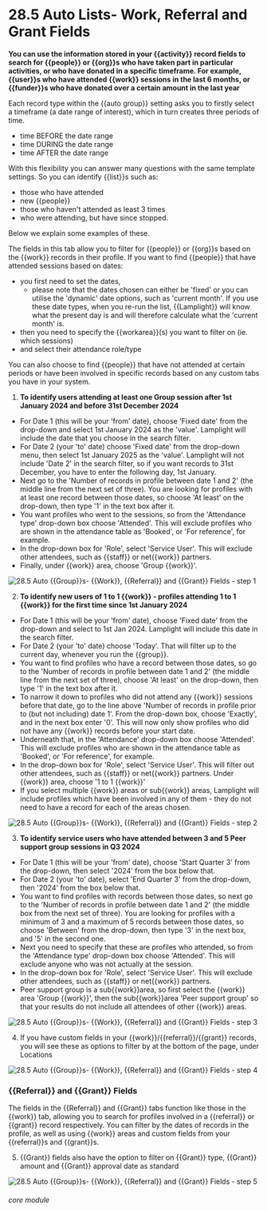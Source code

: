# 28.5 Auto Lists- Work, Referral and Grant Fields

**You can use the information stored in your {{activity}} record fields to search for {{people}} or {{org}}s who have taken part in particular activities, or who have donated in a specific timeframe. For example, {{user}}s who have attended {{work}} sessions in the last 6 months, or {{funder}}s who have donated over a certain amount in the last year**

Each record type within the {{auto group}} setting asks you to firstly select a timeframe (a date range of interest), which in turn creates three periods of time.
- time BEFORE the date range
- time DURING the date range
- time AFTER the date range

With this flexibility you can answer many questions with the same template settings. So you can identify {{list}}s such as:
- those who have attended
- new {{people}}
- those who haven't attended as least 3 times
- who were attending, but have since stopped.

Below we explain some examples of these.

The fields in this tab allow you to filter for {{people}} or {{org}}s based on the {{work}} records in their profile. 
If you want to find {{people}} that have attended sessions based on dates:
- you first need to set the dates,
  - please note that the dates chosen can either be 'fixed' or you can utilise the 'dynamic' date options, such as 'current month'. If you use these date types, when you re-run the list, {{Lamplight}} will know what the present day is and will therefore calculate what the 'current month' is.
- then you need to specify the {{workarea}}(s) you want to filter on (ie. which sessions)
- and select their attendance role/type

You can also choose to find {{people}} that have not attended at certain periods or have been involved in specific records based on any custom tabs you have in your system.

1. **To identify users attending at least one Group session after 1st January 2024 and before 31st December 2024**
- For Date 1 (this will be your &#039;from&#039; date), choose &#039;Fixed date&#039; from the drop-down and select 1st January 2024 as the &#039;value&#039;. Lamplight will include the date that you choose in the search filter.
- For Date 2 (your &#039;to&#039; date) choose &#039;Fixed date&#039; from the drop-down menu, then select 1st January 2025 as the &#039;value&#039;. Lamplight will not include &#039;Date 2&#039; in the search filter, so if you want records to 31st December, you have to enter the following day, 1st January.
- Next go to the &#039;Number of records in profile between date 1 and 2&#039; (the middle line from the next set of three). You are looking for profiles with at least one record between those dates, so choose &#039;At least&#039; on the drop-down, then type &#039;1&#039; in the text box after it.
- You want profiles who went to the sessions, so from the &#039;Attendance type&#039; drop-down box choose &#039;Attended&#039;. This will exclude profiles who are shown in the attendance table as &#039;Booked&#039;, or &#039;For reference&#039;, for example.
- In the drop-down box for &#039;Role&#039;, select &#039;Service User&#039;. This will exclude other attendees, such as {{staff}} or net{{work}} partners.
- Finally, under {{work}} area, choose &#039;Group {{work}}&#039;.

![28.5 Auto {{Group}}s- {{Work}}, {{Referral}} and {{Grant}} Fields - step 1](28.5_Auto_Lists-_Work,_Referral_and_Grant_Fields_im_1.png)

2. **To identify new users of 1 to 1 {{work}} - profiles attending 1 to 1 {{work}} for the first time since 1st January 2024**
- For Date 1 (this will be your &#039;from&#039; date), choose &#039;Fixed date&#039; from the drop-down and select to 1st Jan 2024. Lamplight will include this date in the search filter.
- For Date 2 (your &#039;to&#039; date) choose &#039;Today&#039;. That will filter up to the current day, whenever you run the {{group}}.
- You want to find profiles who have a record between those dates, so go to the &#039;Number of records in profile between date 1 and 2&#039; (the middle line from the next set of three), choose &#039;At least&#039; on the drop-down, then type &#039;1&#039; in the text box after it.
- To narrow it down to profiles who did not attend any {{work}} sessions before that date, go to the line above &#039;Number of records in profile prior to (but not including) date 1&#039;. From the drop-down box, choose &#039;Exactly&#039;, and in the next box enter &#039;0&#039;. This will now only show profiles who did not have any {{work}} records before your start date.
- Underneath that, in the &#039;Attendance&#039; drop-down box choose &#039;Attended&#039;. This will exclude profiles who are shown in the attendance table as &#039;Booked&#039;, or &#039;For reference&#039;, for example.
- In the drop-down box for &#039;Role&#039;, select &#039;Service User&#039;. This will filter out other attendees, such as {{staff}} or net{{work}} partners.
Under {{work}} area, choose &#039;1 to 1 {{work}}&#039;
- If you select multiple {{work}} areas or sub{{work}} areas, Lamplight will include profiles which have been involved in any of them - they do not need to have a record for each of the areas chosen.

![28.5 Auto {{Group}}s- {{Work}}, {{Referral}} and {{Grant}} Fields - step 2](28.5_Auto_Lists-_Work,_Referral_and_Grant_Fields_im_2.png)

3. **To identify service users who have attended between 3 and 5 Peer support group sessions in Q3 2024**
- For Date 1 (this will be your &#039;from&#039; date), choose &#039;Start Quarter 3&#039; from the drop-down, then select &#039;2024&#039; from the box below that.
- For Date 2 (your &#039;to&#039; date), select &#039;End Quarter 3&#039; from the drop-down, then &#039;2024&#039; from the box below that.
- You want to find profiles with records between those dates, so next go to the &#039;Number of records in profile between date 1 and 2&#039; (the middle box from the next set of three). You are looking for profiles with a minimum of 3 and a maximum of 5 records between those dates, so choose &#039;Between&#039; from the drop-down, then type &#039;3&#039; in the next box, and &#039;5&#039; in the second one.
- Next you need to specify that these are profiles who attended, so from the &#039;Attendance type&#039; drop-down box choose &#039;Attended&#039;. This will exclude anyone who was not actually at the session.
- In the drop-down box for &#039;Role&#039;, select &#039;Service User&#039;. This will exclude other attendees, such as {{staff}} or net{{work}} partners.
- Peer support group is a sub{{work}}area, so first select the {{work}} area &#039;Group {{work}}&#039;, then the sub{{work}}area &#039;Peer support group&#039; so that your results do not include all attendees of other {{work}} areas.

![28.5 Auto {{Group}}s- {{Work}}, {{Referral}} and {{Grant}} Fields - step 3](28.5_Auto_Lists-_Work,_Referral_and_Grant_Fields_im_3.png)

4. If you have custom fields in your {{work}}/{{referral}}/{{grant}} records, you will see these as options to filter by at the bottom of the page, under Locations

![28.5 Auto {{Group}}s- {{Work}}, {{Referral}} and {{Grant}} Fields - step 4](28.5_Auto_Lists-_Work,_Referral_and_Grant_Fields_im_4.png)

### {{Referral}} and {{Grant}} Fields
The fields in the {{Referral}} and {{Grant}} tabs function like those in the {{work}} tab, allowing you to search for profiles involved in a {{referral}} or {{grant}} record respectively. You can filter by the dates of records in the profile, as well as using {{work}} areas and custom fields from your {{referral}}s and {{grant}}s.

5. {{Grant}} fields also have the option to filter on {{Grant}} type, {{Grant}} amount and {{Grant}} approval date as standard

![28.5 Auto {{Group}}s- {{Work}}, {{Referral}} and {{Grant}} Fields - step 5](28.5_Auto_Lists-_Work,_Referral_and_Grant_Fields_im_5.png)



###### core module
